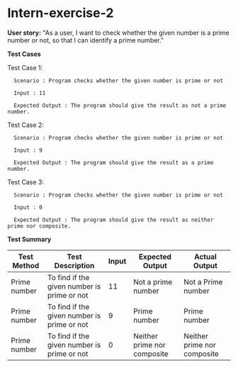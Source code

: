 # Intern-exercise-2
**User story:**
"As a user, I want to check whether the given number is a prime number or not, so that I can identify a prime number."


**Test Cases**

Test Case 1:

      Scenario : Program checks whether the given number is prime or not
  
      Input : 11
  
      Expected Output : The program should give the result as not a prime number.
  
Test Case 2:

      Scenario : Program checks whether the given number is prime or not
  
      Input : 9
  
      Expected Output : The program should give the result as a prime number.
  
Test Case 3:

      Scenario : Program checks whether the given number is prime or not
  
      Input : 0
  
      Expected Output : The program should give the result as neither prime nor composite.


      
**Test Summary**

| Test Method | Test Description | Input | Expected Output | Actual Output |
|-------------|------------------|-------|-----------------|---------------|
| Prime number| To find if the given number is prime or not| 11 | Not a prime number | Not a Prime number|
| Prime number| To find if the given number is prime or not| 9 | Prime number | Prime number|
| Prime number| To find if the given number is prime or not| 0 | Neither prime nor composite |Neither prime nor composite |


